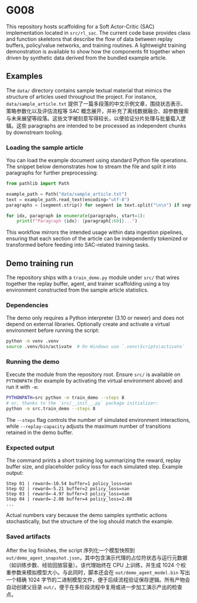 # G008

This repository hosts scaffolding for a Soft Actor-Critic (SAC) implementation located in `src/rl_sac`. The current code base provides class and function skeletons that describe the flow of data between replay buffers, policy/value networks, and training routines. A lightweight training demonstration is available to show how the components fit together when driven by synthetic data derived from the bundled example article.

## Examples

The `data/` directory contains sample textual material that mimics the structure of articles used throughout the project. For instance, `data/sample_article.txt` 提供了一篇多段落的中文示例文章，围绕状态表示、策略参数化以及评估流程等 SAC 概念展开，并补充了离线数据融合、超参数搜索与未来展望等段落。这些文字被刻意写得较长，以便验证分片处理与批量载入逻辑。这些 paragraphs are intended to be processed as independent chunks by downstream tooling.

### Loading the sample article

You can load the example document using standard Python file operations. The snippet below demonstrates how to stream the file and split it into paragraphs for further preprocessing:

```python
from pathlib import Path

example_path = Path("data/sample_article.txt")
text = example_path.read_text(encoding="utf-8")
paragraphs = [segment.strip() for segment in text.split("\n\n") if segment.strip()]

for idx, paragraph in enumerate(paragraphs, start=1):
    print(f"Paragraph {idx}: {paragraph[:60]}...")
```

This workflow mirrors the intended usage within data ingestion pipelines, ensuring that each section of the article can be independently tokenized or transformed before feeding into SAC-related training tasks.

## Demo training run

The repository ships with a `train_demo.py` module under `src/` that wires together the replay buffer, agent, and trainer scaffolding using a toy environment constructed from the sample article statistics.

### Dependencies

The demo only requires a Python interpreter (3.10 or newer) and does not depend on external libraries. Optionally create and activate a virtual environment before running the script:

```bash
python -m venv .venv
source .venv/bin/activate  # On Windows use `.venv\Scripts\activate`
```

### Running the demo

Execute the module from the repository root. Ensure `src/` is available on `PYTHONPATH` (for example by activating the virtual environment above) and run it with `-m`:

```bash
PYTHONPATH=src python -m train_demo --steps 8
# or, thanks to the `src/__init__.py` package initializer:
python -m src.train_demo --steps 8
```

The `--steps` flag controls the number of simulated environment interactions, while `--replay-capacity` adjusts the maximum number of transitions retained in the demo buffer.

### Expected output

The command prints a short training log summarizing the reward, replay buffer size, and placeholder policy loss for each simulated step. Example output:

```
Step 01 | reward=-10.54 buffer=1 policy_loss=nan
Step 02 | reward=-5.21 buffer=2 policy_loss=nan
Step 03 | reward=-4.97 buffer=3 policy_loss=nan
Step 04 | reward=-2.08 buffer=4 policy_loss=2.08
...
```

Actual numbers vary because the demo samples synthetic actions stochastically, but the structure of the log should match the example.

### Saved artifacts

After the log finishes, the script 序列化一个模型快照到 `out/demo_agent_snapshot.json`，其中包含演示代理的占位符状态与运行元数据（如训练步数、经验回放容量）。该代理始终在 CPU 上训练，并生成 1024 个权重参数来模拟模型大小。与此同时，脚本还会在 `out/demo_agent_model.bin` 写出一个精确 1024 字节的二进制模型文件，便于后续流程验证保存逻辑。所有产物会自动创建父目录 `out/`，便于在多阶段流程中复用或进一步加工演示产出的检查点。
